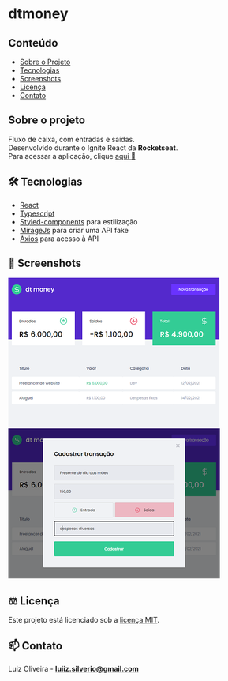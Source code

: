# dtmoney
## Conteúdo
* [Sobre o Projeto](#-sobre-o-projeto)
* [Tecnologias](#-tecnologias)
* [Screenshots](#-screenshots)
* [Licença](#-licenca)
* [Contato](#-contato)

## Sobre o projeto
Fluxo de caixa, com entradas e saídas.<br />
Desenvolvido durante o Ignite React da __Rocketseat__.<br />
Para acessar a aplicação, clique [aqui :link:](https://dtmoney-react.vercel.app)

## :hammer_and_wrench: Tecnologias
* <ins>React</ins>
* <ins>Typescript</ins>
* <ins>Styled-components</ins> para estilização
* <ins>MirageJs</ins> para criar uma API fake
* <ins>Axios</ins> para acesso à API

## :camera_flash: Screenshots
![](https://github.com/luiizsilverio/dtmoney/blob/master/public/dtmoney1.png)
![](https://github.com/luiizsilverio/dtmoney/blob/master/public/dtmoney2.png)

## ⚖️ Licença
Este projeto está licenciado sob a [licença MIT](LICENSE).

## 📫 Contato

Luiz Oliveira - [**luiiz.silverio@gmail.com**](mailto:luiiz.silverio@gmail.com)
